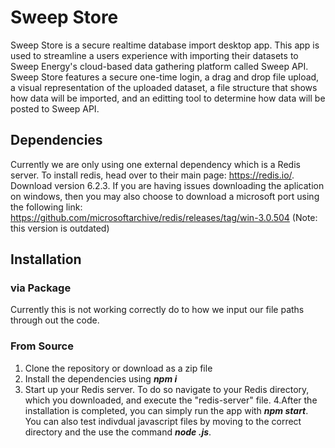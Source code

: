 # Sweep Store
Sweep Store is a secure realtime database import desktop app. This app is used to streamline a users experience with importing their datasets
to Sweep Energy's cloud-based data gathering platform called Sweep API. Sweep Store features a secure one-time login, a drag and drop file upload, a visual representation of the uploaded dataset, a file structure that shows how data will be imported, and an editting tool to determine how data will be posted to Sweep API. 
## Dependencies
  Currently we are only using one external dependency which is a Redis server. To install redis, head over to their main page: https://redis.io/.
  Download version 6.2.3. If you are having issues downloading the aplication on windows, then you may also choose to download a microsoft port 
  using the following link: https://github.com/microsoftarchive/redis/releases/tag/win-3.0.504 (Note: this version is outdated)
## Installation
### via Package
  Currently this is not working correctly do to how we input our file paths through out the code.
### From Source
1. Clone the repository or download as a zip file
2. Install the dependencies using ***npm i***
3. Start up your Redis server. To do so navigate to your Redis directory, which you downloaded, and execute the "redis-server" file.
4.After the installation is completed, you can simply run the app  with ***npm start***. You can also test indivdual javascript files by moving to the correct directory and the use the command ***node <file>.js***.
